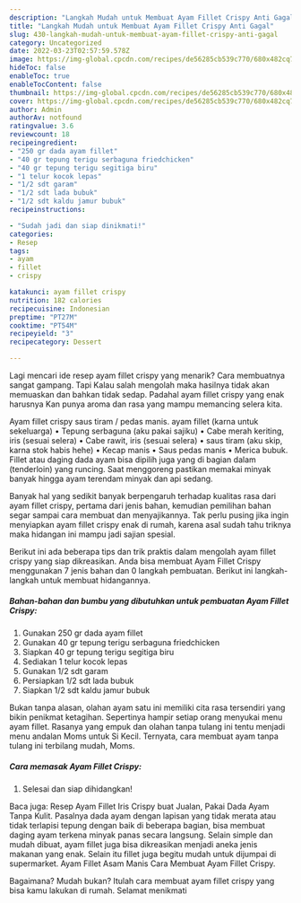 ```yaml
---
description: "Langkah Mudah untuk Membuat Ayam Fillet Crispy Anti Gagal"
title: "Langkah Mudah untuk Membuat Ayam Fillet Crispy Anti Gagal"
slug: 430-langkah-mudah-untuk-membuat-ayam-fillet-crispy-anti-gagal
category: Uncategorized
date: 2022-03-23T02:57:59.578Z
image: https://img-global.cpcdn.com/recipes/de56285cb539c770/680x482cq70/ayam-fillet-crispy-foto-resep-utama.jpg
hideToc: false
enableToc: true
enableTocContent: false
thumbnail: https://img-global.cpcdn.com/recipes/de56285cb539c770/680x482cq70/ayam-fillet-crispy-foto-resep-utama.jpg
cover: https://img-global.cpcdn.com/recipes/de56285cb539c770/680x482cq70/ayam-fillet-crispy-foto-resep-utama.jpg
author: Admin
authorAv: notfound
ratingvalue: 3.6
reviewcount: 18
recipeingredient:
- "250 gr dada ayam fillet"
- "40 gr tepung terigu serbaguna friedchicken"
- "40 gr tepung terigu segitiga biru"
- "1 telur kocok lepas"
- "1/2 sdt garam"
- "1/2 sdt lada bubuk"
- "1/2 sdt kaldu jamur bubuk"
recipeinstructions:

- "Sudah jadi dan siap dinikmati!"
categories:
- Resep
tags:
- ayam
- fillet
- crispy

katakunci: ayam fillet crispy 
nutrition: 182 calories
recipecuisine: Indonesian
preptime: "PT27M"
cooktime: "PT54M"
recipeyield: "3"
recipecategory: Dessert

---
```



Lagi mencari ide resep ayam fillet crispy yang menarik? Cara membuatnya sangat gampang. Tapi Kalau salah mengolah maka hasilnya tidak akan memuaskan dan bahkan tidak sedap. Padahal ayam fillet crispy yang enak harusnya Kan punya aroma dan rasa yang mampu memancing selera kita.


Ayam fillet crispy saus tiram / pedas manis. ayam fillet (karna untuk sekeluarga) • Tepung serbaguna (aku pakai sajiku) • Cabe merah keriting, iris (sesuai selera) • Cabe rawit, iris (sesuai selera) • saus tiram (aku skip, karna stok habis hehe) • Kecap manis • Saus pedas manis • Merica bubuk. Fillet atau daging dada ayam bisa dipilih juga yang di bagian dalam (tenderloin) yang runcing. Saat menggoreng pastikan memakai minyak banyak hingga ayam terendam minyak dan api sedang.

Banyak hal yang sedikit banyak berpengaruh terhadap kualitas rasa dari ayam fillet crispy, pertama dari jenis bahan, kemudian pemilihan bahan segar sampai cara membuat dan menyajikannya. Tak perlu pusing jika ingin menyiapkan ayam fillet crispy enak di rumah, karena asal sudah tahu triknya maka hidangan ini mampu jadi sajian spesial.


Berikut ini ada beberapa tips dan trik praktis dalam mengolah ayam fillet crispy yang siap dikreasikan. Anda bisa membuat Ayam Fillet Crispy menggunakan 7 jenis bahan dan 0 langkah pembuatan. Berikut ini langkah-langkah untuk membuat hidangannya.

<!--inarticleads1-->

##### Bahan-bahan dan bumbu yang dibutuhkan untuk pembuatan Ayam Fillet Crispy:

1. Gunakan 250 gr dada ayam fillet
1. Gunakan 40 gr tepung terigu serbaguna friedchicken
1. Siapkan 40 gr tepung terigu segitiga biru
1. Sediakan 1 telur kocok lepas
1. Gunakan 1/2 sdt garam
1. Persiapkan 1/2 sdt lada bubuk
1. Siapkan 1/2 sdt kaldu jamur bubuk


Bukan tanpa alasan, olahan ayam satu ini memiliki cita rasa tersendiri yang bikin penikmat ketagihan. Sepertinya hampir setiap orang menyukai menu ayam fillet. Rasanya yang empuk dan olahan tanpa tulang ini tentu menjadi menu andalan Moms untuk Si Kecil. Ternyata, cara membuat ayam tanpa tulang ini terbilang mudah, Moms. 

<!--inarticleads2-->

##### Cara memasak Ayam Fillet Crispy:


1. Selesai dan siap dihidangkan!

Baca juga: Resep Ayam Fillet Iris Crispy buat Jualan, Pakai Dada Ayam Tanpa Kulit. Pasalnya dada ayam dengan lapisan yang tidak merata atau tidak terlapisi tepung dengan baik di beberapa bagian, bisa membuat daging ayam terkena minyak panas secara langsung. Selain simple dan mudah dibuat, ayam fillet juga bisa dikreasikan menjadi aneka jenis makanan yang enak. Selain itu fillet juga begitu mudah untuk dijumpai di supermarket. Ayam Fillet Asam Manis Cara Membuat Ayam Fillet Crispy. 

Bagaimana? Mudah bukan? Itulah cara membuat ayam fillet crispy yang bisa kamu lakukan di rumah. Selamat menikmati
